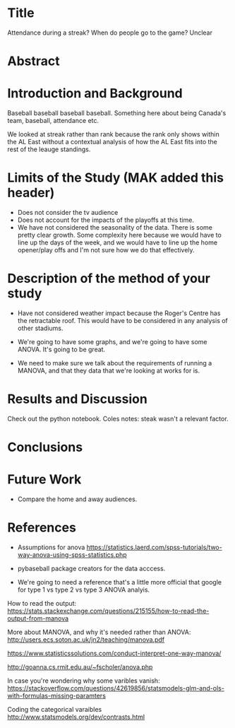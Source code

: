 # Title
Attendance during a streak? When do people go to the game? Unclear
# Abstract

# Introduction and Background
Baseball baseball baseball baseball.
Something here about being Canada's team, baseball, attendance etc.

We looked at streak rather than rank because the rank only shows within the AL East without a contextual analysis of how the AL East fits into the rest of the leauge standings.

# Limits of the Study (MAK added this header)
- Does not consider the tv audience
- Does not account for the impacts of the playoffs at this time.
- We have not considered the seasonality of the data. There is some pretty clear growth. Some complexity here because we would have to line up the days of the week, and we would have to line up the home opener/play offs and I'm not sure how we do that effectively.

# Description of the method of your study
- Have not considered weather impact because the Roger's Centre has the retractable roof. This would have to be considered in any analysis of other stadiums.

- We're going to have some graphs, and we're going to have some ANOVA. It's going to be great.

- We need to make sure we talk about the requirements of running a MANOVA, and that they data that we're looking at works for is.

# Results and Discussion
Check out the python notebook.
Coles notes:
steak wasn't a relevant factor.

# Conclusions



# Future Work
- Compare the home and away audiences.

# References

- Assumptions for anova https://statistics.laerd.com/spss-tutorials/two-way-anova-using-spss-statistics.php 
- pybaseball package creators for the data acccess.

- We're going to need a reference that's a little more official that google for type 1 vs type 2 vs type 3 ANOVA analyis.

How to read the output: https://stats.stackexchange.com/questions/215155/how-to-read-the-output-from-manova

More about MANOVA, and why it's needed rather than ANOVA:  http://users.ecs.soton.ac.uk/jn2/teaching/manova.pdf

https://www.statisticssolutions.com/conduct-interpret-one-way-manova/

http://goanna.cs.rmit.edu.au/~fscholer/anova.php

In case you're wondering why some varibles vanish: https://stackoverflow.com/questions/42619856/statsmodels-glm-and-ols-with-formulas-missing-paramters

Coding the categorical varaibles
http://www.statsmodels.org/dev/contrasts.html
